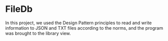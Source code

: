 # FileDb
In this project, we used the Design Pattern principles to read and write information to JSON and TXT files according to the norms, and the program was brought to the library view.
